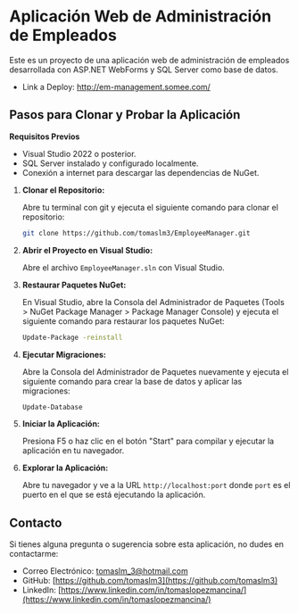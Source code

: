 # Aplicación Web de Administración de Empleados

Este es un proyecto de una aplicación web de administración de empleados desarrollada con ASP.NET WebForms y SQL Server como base de datos.

- Link a Deploy: http://em-management.somee.com/

## Pasos para Clonar y Probar la Aplicación

**Requisitos Previos**

- Visual Studio 2022 o posterior.
- SQL Server instalado y configurado localmente.
- Conexión a internet para descargar las dependencias de NuGet.

1. **Clonar el Repositorio:**

   Abre tu terminal con git y ejecuta el siguiente comando para clonar el repositorio:

   ```bash 
   git clone https://github.com/tomaslm3/EmployeeManager.git
   ```

2. **Abrir el Proyecto en Visual Studio:**

	Abre el archivo `EmployeeManager.sln` con Visual Studio.

3. **Restaurar Paquetes NuGet:**

	En Visual Studio, abre la Consola del Administrador de Paquetes (Tools > NuGet Package Manager > Package Manager Console) y ejecuta el siguiente comando para restaurar los paquetes NuGet:

	```bash
	Update-Package -reinstall
	```

4. **Ejecutar Migraciones:**

	Abre la Consola del Administrador de Paquetes nuevamente y ejecuta el siguiente comando para crear la base de datos y aplicar las migraciones:
	```bash
	Update-Database
	```

5. **Iniciar la Aplicación:**

	Presiona F5 o haz clic en el botón "Start" para compilar y ejecutar la aplicación en tu navegador.

6. **Explorar la Aplicación:**

	Abre tu navegador y ve a la URL `http://localhost:port` donde `port` es el puerto en el que se está ejecutando la aplicación.

## Contacto

Si tienes alguna pregunta o sugerencia sobre esta aplicación, no dudes en contactarme:

- Correo Electrónico: tomaslm_3@hotmail.com
- GitHub: [https://github.com/tomaslm3](https://github.com/tomaslm3)
- LinkedIn: [https://www.linkedin.com/in/tomaslopezmancina/](https://www.linkedin.com/in/tomaslopezmancina/)
